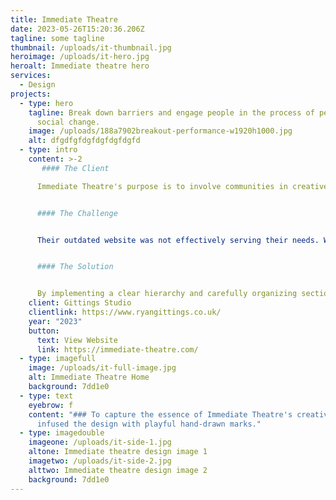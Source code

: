 ```yaml
---
title: Immediate Theatre
date: 2023-05-26T15:20:36.206Z
tagline: some tagline
thumbnail: /uploads/it-thumbnail.jpg
heroimage: /uploads/it-hero.jpg
heroalt: Immediate theatre hero
services:
  - Design
projects:
  - type: hero
    tagline: Break down barriers and engage people in the process of personal and
      social change.
    image: /uploads/188a7902breakout-performance-w1920h1000.jpg
    alt: dfgdfgfdgfdgfdgfdgfd
  - type: intro
    content: >-2
       #### The Client

      Immediate Theatre's purpose is to involve communities in creative projects that inspire wellbeing, break down barriers and engage people in the process of personal and social change. They use theatre and the arts to help people engage with issues and concerns.


      #### The Challenge


      Their outdated website was not effectively serving their needs. With a wide range of content types and a lack of cohesion, the previous website created a confusing and cluttered user experience. Our mission was clear: to bring order to the chaos and provide a streamlined solution that caters to their diverse content needs. 


      #### The Solution


      By implementing a clear hierarchy and carefully organizing sections, we ensured the team could easily add and manage content. Our goal was to create a seamless and user-friendly path through the website, offering an improved experience for both the team and their visitors. The site leverages the power of 11ty and Netlify CMS - expertly built by Ryan from Gittings Studio.
    client: Gittings Studio
    clientlink: https://www.ryangittings.co.uk/
    year: "2023"
    button:
      text: View Website
      link: https://immediate-theatre.com/
  - type: imagefull
    image: /uploads/it-full-image.jpg
    alt: Immediate Theatre Home
    background: 7dd1e0
  - type: text
    eyebrow: f
    content: "### To capture the essence of Immediate Theatre's creative work, I
      infused the design with playful hand-drawn marks."
  - type: imagedouble
    imageone: /uploads/it-side-1.jpg
    altone: Immediate theatre design image 1
    imagetwo: /uploads/it-side-2.jpg
    alttwo: Immediate theatre design image 2
    background: 7dd1e0
---
```

